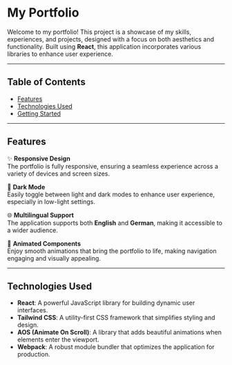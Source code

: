 # My Portfolio

Welcome to my portfolio! This project is a showcase of my skills, experiences, and projects, designed with a focus on both aesthetics and functionality. Built using **React**, this application incorporates various libraries to enhance user experience.

---

## Table of Contents

- [Features](#features)
- [Technologies Used](#technologies-used)
- [Getting Started](#getting-started)

---

## Features

✨ **Responsive Design**  
The portfolio is fully responsive, ensuring a seamless experience across a variety of devices and screen sizes.

🌙 **Dark Mode**  
Easily toggle between light and dark modes to enhance user experience, especially in low-light settings.

🌐 **Multilingual Support**  
The application supports both **English** and **German**, making it accessible to a wider audience.

🎨 **Animated Components**  
Enjoy smooth animations that bring the portfolio to life, making navigation engaging and visually appealing.

---

## Technologies Used

- **React**: A powerful JavaScript library for building dynamic user interfaces.
- **Tailwind CSS**: A utility-first CSS framework that simplifies styling and design.
- **AOS (Animate On Scroll)**: A library that adds beautiful animations when elements enter the viewport.
- **Webpack**: A robust module bundler that optimizes the application for production.




  


